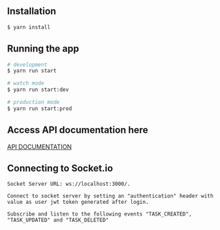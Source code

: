 ## Installation

```bash
$ yarn install
```

## Running the app

```bash
# development
$ yarn run start

# watch mode
$ yarn run start:dev

# production mode
$ yarn run start:prod
```

## Access API documentation here

  [API DOCUMENTATION](http://localhost:3000/docs)
  

## Connecting to Socket.io 

```
Socket Server URL: ws://localhost:3000/.

Connect to socket server by setting an "authentication" header with value as user jwt token generated after login.

Subscribe and listen to the following events "TASK_CREATED", "TASK_UPDATED" and "TASK_DELETED"

```
